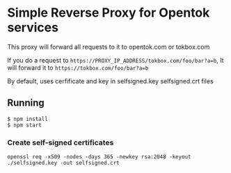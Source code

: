 # Simple Reverse Proxy for Opentok services

This proxy will forward all requests to it to opentok.com or tokbox.com

If you do a request to `https://PROXY_IP_ADDRESS/tokbox.com/foo/bar?a=b`, It will forward it to `https://tokbox.com/foo/bar?a=b`

By default, uses cerfificate and key in selfsigned.key selfsigned.crt files

## Running

```
$ npm install
$ npm start
```

### Create self-signed certificates
```
openssl req -x509 -nodes -days 365 -newkey rsa:2048 -keyout ./selfsigned.key -out selfsigned.crt
```




